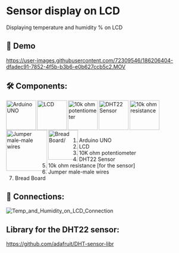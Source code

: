 # Sensor display on LCD
Displaying temperature and humidity % on LCD

## 🎥 Demo
https://user-images.githubusercontent.com/72309546/186206404-dfadec91-7852-4f5b-b3b6-e0b627ccb5c2.MOV



## 🛠️ Components:
<img align="left" alt="Arduino UNO" width="80px" src="https://upload.wikimedia.org/wikipedia/commons/thumb/3/38/Arduino_Uno_-_R3.jpg/220px-Arduino_Uno_-_R3.jpg" draggable="false"/>
   
<img align="left" alt="LCD" width="80px" src="https://www.makerguides.com/wp-content/uploads/2019/07/16x2-character-lcd-arduino-tutorial.jpg" draggable="false"/>

<img align="left" alt="10k ohm potentiometer" width="80px" src="https://m.media-amazon.com/images/I/41yBZhMndCS.jpg" draggable="false"/>

<img align="left" alt="DHT22 Sensor" width="80px" src="https://www.batna24.com/images/113881_1.webp" draggable="false"/>

<img align="left" alt="10k ohm resistance" width="80px" src="https://www.gmelectronic.com/data/product/1024_1024/pctdetail.110-097.1.jpg" draggable="false"/>

<img align="left" alt="Jumper male-male wires" width="110px" src="https://potentiallabs.com/cart/image/cache/catalog/nov-dec/m-m-800x600.jpg" draggable="false"/>
 
<img align="left" alt="Bread Board/" width="80px" src="https://www.ubuy.com.bh/productimg/?image=aHR0cHM6Ly9tLm1lZGlhLWFtYXpvbi5jb20vaW1hZ2VzL0kvNjFwK1FUYk1mNUwuX1NMMTAxMF8uanBn.jpg" draggable="false"/>
<br><br><br><br><br>
 
 <ol>
 <li>Arduino UNO</li>
  <li>LCD</li>
 <li>10K ohm potentiometer</li>
  <li>DHT22 Sensor</li>
  <li>10k ohm resistance [for the sensor]</li>
 <li>Jumper male-male wires</li>
 <li>Bread Board</li>
 </ol>

## 🔌 Connections:
![Temp_and_Humidity_on_LCD_Connection](https://user-images.githubusercontent.com/72309546/186207023-6827dfaa-f65f-4a63-a771-9e0e3cfb87ae.png)

## Library for the DHT22 sensor:
https://github.com/adafruit/DHT-sensor-libr
